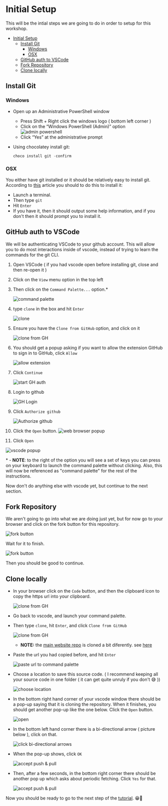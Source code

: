 # Initial Setup

This will be the intial steps we are going to do in order to setup for this workshop.

- [Initial Setup](#initial-setup)
  - [Install Git](#install-git)
    - [Windows](#windows)
    - [OSX](#osx)
  - [GitHub auth to VSCode](#github-auth-to-vscode)
  - [Fork Repository](#fork-repository)
  - [Clone locally](#clone-locally)

## Install Git

### Windows

- Open up an Administrative PowerShell window
  - Press Shift + Right click the windows logo ( bottom left corner )
  - Click on the “Windows PowerShell (Admin)” option ![admin powershell](/pictures/intro/img00.png)
  - Click “Yes” at the administrative prompt
- Using chocolatey install git:

   ```powershell
   choco install git -confirm
   ```

### OSX

You either have git installed or it should be relatively easy to install git.
According to [this](https://apple.stackexchange.com/questions/304100/is-git-pre-installed-on-macos-sierra#304101) article you should to do this to install it:

- Launch a terminal.
- Then type `git`
- Hit `Enter`
- If you have it, then it should output some help information, and if you don't then it should prompt you to install it.

## GitHub auth to VSCode

We will be authenticating VSCode to your github account. This will allow you to do most interactions inside of vscode, instead of trying to learn the commands for the git CLI.

1. Open VSCode ( if you had vscode open before installing git, close and then re-open it )
2. Click on the `View` menu option in the top left
3. Then click on the `Command Palette...` option.*

   ![command palette](/pictures/intro/img01.png)

4. type `clone` in the box and hit `Enter`

   ![clone](/pictures/intro/img02.png)

5. Ensure you have the `Clone from GitHub` option, and click on it

   ![clone from GH](/pictures/intro/img03.png)

6. You should get a popup asking if you want to allow the extension GitHub to sign in to GitHub, click `Allow`

   ![allow extension](/pictures/intro/img04.png)

7. Click `Continue`

   ![start GH auth](/pictures/intro/img05.png)

8. Login to github

   ![GH Login](/pictures/intro/img06.png)

9. Click `Authorize github`

   ![Authorize github](/pictures/intro/img07.png)

10. Click the `Open` button.
   ![web browser popup](/pictures/intro/img08.png)

11. Click `Open`

   ![vscode popup](/pictures/intro/img09.png)

\* - **NOTE**: to the right of the option you will see a set of keys you can press on your keyboard to launch the command palette without clicking.
Also, this will now be referenced as "command palette" for the rest of the instructions.

Now don't do anything else with vscode yet, but continue to the next section.

## Fork Repository

We aren't going to go into what we are doing just yet, but for now go to your browser and click on the fork button for this repository.

![fork button](/pictures/intro/img10.png)

Wait for it to finish.

![fork button](/pictures/intro/img11.png)

Then you should be good to continue.

## Clone locally

- In your browser click on the `Code` button, and then the clipboard icon to copy the https url into your clipboard.

   ![clone from GH](/pictures/intro/img12.png)
- Go back to vscode, and launch your command palette.
- Then type `clone`, hit `Enter`, and click `Clone from GitHub`

   ![clone from GH](/pictures/intro/img03.png)

   - **NOTE:** the [main website repo](https://github.com/GWC-UNCC/Girls-Who-Code-at-UNCC) is cloned a bit diferently. see [here](/03-hugo_specific/README.md#clone-recursively)
- Paste the url you had copied before, and hit `Enter`

   ![paste url to command palette](/pictures/intro/img13.png)
- Choose a location to save this source code. ( I recommend keeping all your source code in one folder ( it can get quite unruly if you don't 😅 ))

   ![choose location](/pictures/intro/img14.png)

- In the bottom right hand corner of your vscode window there should be a pop-up saying that it is cloning the repository.
  When it finishes, you should get another pop-up like the one below. Click the `Open` button.

   ![open](/pictures/intro/img15.png)

- In the bottom left hand corner there is a bi-directional arrow ( picture below ), click on that.

   ![click bi-directional arrows](/pictures/intro/img16.png)
- When the pop-up shows, click `OK`

   ![accept push & pull](/pictures/intro/img17.png)
- Then, after a few seconds, in the bottom right corner there should be another pop up which asks about periodic fetching. Click `Yes` for that.

   ![accept push & pull](/pictures/intro/img18.png)

Now you should be ready to go to the next step of the [tutorial](/README.md#steps). 😁🎉

